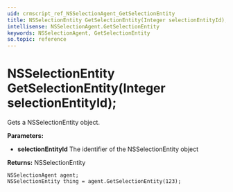 ```yaml
---
uid: crmscript_ref_NSSelectionAgent_GetSelectionEntity
title: NSSelectionEntity GetSelectionEntity(Integer selectionEntityId);
intellisense: NSSelectionAgent.GetSelectionEntity
keywords: NSSelectionAgent, GetSelectionEntity
so.topic: reference
---
```


# NSSelectionEntity GetSelectionEntity(Integer selectionEntityId);

Gets a NSSelectionEntity object.

**Parameters:**
 - **selectionEntityId** The identifier of the NSSelectionEntity object

**Returns:** NSSelectionEntity

```crmscript
NSSelectionAgent agent;
NSSelectionEntity thing = agent.GetSelectionEntity(123);
```

